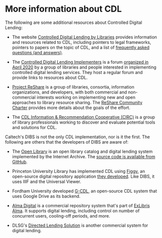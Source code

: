 # More information about CDL

The following are some additional resources about Controlled Digital Lending:

* The website [Controlled Digital Lending by Libraries](https://controlleddigitallending.org) provides information and resources related to CDL, including pointers to legal frameworks, pointers to papers on the topic of CDL, and a list of [frequently asked questions (and answers)](https://controlleddigitallending.org/faq).

* The [Controlled Digital Lending Implementers](https://sites.google.com/view/cdl-implementers) is a forum [organized in April 2020](https://sites.google.com/view/cdl-implementers/about-cdli?authuser=0) by a group of libraries and people interested in implementing controlled digital lending services. They host a regular forum and provide links to resources about CDL.

* [Project ReShare](https://projectreshare.org/about/) is a group of libraries, consortia, information organizations, and developers, with both commercial and non-commercial interests working on implementing new and open approaches to library resource sharing. The [ReShare Community Charter](https://projectreshare.org/about/community-charter/) provides more details about the goals of the effort.

* The [CDL Information & Recommendation Cooperative (CIRC)](https://www.cdlproject.org) is a group of library professionals working to discover and evaluate potential tools and solutions for CDL.

Caltech's DIBS is not the only CDL implementation, nor is it the first. The following are others that the developers of DIBS are aware of:

* The [Open Library](https://openlibrary.org) is an open library catalog and digital lending system implemented by the Internet Archive. The [source code is available from GitHub](https://github.com/internetarchive/openlibrary/).

* Princeton University Library has implemented CDL using [Figgy](https://github.com/pulibrary/figgy), an open-source digital repository application [they developed](https://library.princeton.edu/digital-collections/digital-pul/technology).  Like DIBS, it uses IIIF and the Universal Viewer.

* Fordham University developed [G-CDL](https://github.com/Fordham-University-Libraries/G-CDL), an open-source CDL system that uses Google Drive as its backend.

* [Alma Digital](https://developers.exlibrisgroup.com/blog/controlled-digital-lending-with-existing-tools-in-the-toolbox-alma-digital/) is a commercial repository system that's part of [ExLibris Alma](https://exlibrisgroup.com/products/alma-library-services-platform/). It supports digital lending, including control on number of concurrent users, cooling-off periods, and more.

* DLSG's [Directed Lending Solution](https://www.dlsg.com) is another commercial system for digital lending.
